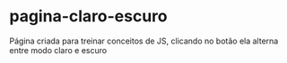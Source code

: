 # pagina-claro-escuro
Página criada para treinar conceitos de JS, clicando no botão ela alterna entre modo claro e escuro
